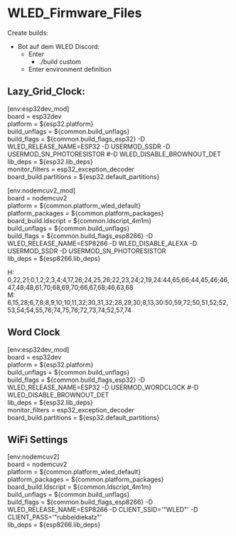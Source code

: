 # WLED_Firmware_Files

Create builds:

- Bot auf dem WLED Discord:
  - Enter
    - ./build custom
  - Enter environment definition


## Lazy_Grid_Clock:

[env:esp32dev_mod]  
board = esp32dev  
platform = ${esp32.platform}  
build_unflags = ${common.build_unflags}  
build_flags = ${common.build_flags_esp32} -D WLED_RELEASE_NAME=ESP32 -D USERMOD_SSDR -D USERMOD_SN_PHOTORESISTOR #-D WLED_DISABLE_BROWNOUT_DET  
lib_deps = ${esp32.lib_deps}  
monitor_filters = esp32_exception_decoder  
board_build.partitions = ${esp32.default_partitions}  

[env:nodemcuv2_mod]  
board = nodemcuv2  
platform = ${common.platform_wled_default}  
platform_packages = ${common.platform_packages}  
board_build.ldscript = ${common.ldscript_4m1m}  
build_unflags = ${common.build_unflags}  
build_flags = ${common.build_flags_esp8266} -D WLED_RELEASE_NAME=ESP8266 -D WLED_DISABLE_ALEXA -D USERMOD_SSDR -D USERMOD_SN_PHOTORESISTOR  
lib_deps = ${esp8266.lib_deps}  

H: 0,22,21;0,1,2;2,3,4;4,17,26;24,25,26;22,23,24;2,19,24:44,65,66;44,45,46;46,47,48;48,61,70;68,69,70;66,67,68;46,63,68  
M: 6,15,28;6,7,8;8,9,10;10,11,32;30,31,32;28,29,30;8,13,30:50,59,72;50,51,52;52,53,54;54,55,76;74,75,76;72,73,74;52,57,74

## Word Clock

[env:esp32dev_mod]  
board = esp32dev  
platform = ${esp32.platform}  
build_unflags = ${common.build_unflags}  
build_flags = ${common.build_flags_esp32} -D WLED_RELEASE_NAME=ESP32 -D USERMOD_WORDCLOCK #-D WLED_DISABLE_BROWNOUT_DET  
lib_deps = ${esp32.lib_deps}  
monitor_filters = esp32_exception_decoder  
board_build.partitions = ${esp32.default_partitions}  

## WiFi Settings
[env:nodemcuv2]  
board = nodemcuv2  
platform = ${common.platform_wled_default}  
platform_packages = ${common.platform_packages}  
board_build.ldscript = ${common.ldscript_4m1m}  
build_unflags = ${common.build_unflags}  
build_flags = ${common.build_flags_esp8266} -D WLED_RELEASE_NAME=ESP8266 -D CLIENT_SSID='"WLED"' -D CLIENT_PASS='"rubbeldiekatz"'  
lib_deps = ${esp8266.lib_deps}  
